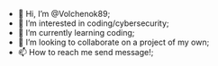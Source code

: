 - 👋 Hi, I’m @Volchenok89;
- 👀 I’m interested in coding/cybersecurity;
- 🌱 I’m currently learning coding;
- 💞️ I’m looking to collaborate on a project of my own;
- 📫 How to reach me send message!;

<!---
Volchenok89/Volchenok89 is a ✨ special ✨ repository because its `README.md` (this file) appears on your GitHub profile.
You can click the Preview link to take a look at your changes.
--->
